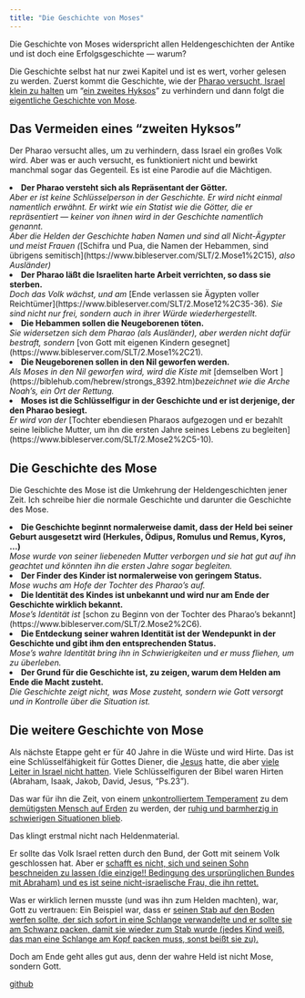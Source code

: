 ```yaml
---
title: "Die Geschichte von Moses"
---
```



Die Geschichte von Moses widerspricht allen Heldengeschichten der Antike und ist doch eine Erfolgsgeschichte — warum?

Die Geschichte selbst hat nur zwei Kapitel und ist es wert, vorher gelesen zu werden. Zuerst kommt die Geschichte, wie der [Pharao versucht, Israel klein zu halten](https://www.bibleserver.com/SLT/2.Mose1) um “[ein zweites Hyksos](../../../bible/exodus/expl/the-story-before-the-exodus/index.html)” zu verhindern und dann folgt die [eigentliche Geschichte von Mose](https://www.bibleserver.com/SLT/2.Mose2).


## Das Vermeiden eines “zweiten Hyksos”

<a name="4472"></a>
Der Pharao versucht alles, um zu verhindern, dass Israel ein großes Volk wird. Aber was er auch versucht, es funktioniert nicht und bewirkt manchmal sogar das Gegenteil. Es ist eine Parodie auf die Mächtigen.

<li id="1a07"><strong>Der Pharao versteht sich als Repräsentant der Götter.<br/></strong><em>Aber er ist keine Schlüsselperson in der Geschichte. Er wird nicht einmal namentlich erwähnt. Er wirkt wie ein Statist wie die Götter, die er repräsentiert — keiner von ihnen wird in der Geschichte namentlich genannt.<br/>Aber die Helden der Geschichte haben Namen und sind all Nicht-Ägypter und meist Frauen (</em>[Schifra und Pua, die Namen der Hebammen, sind übrigens semitisch](https://www.bibleserver.com/SLT/2.Mose1%2C15)<em>, also Ausländer)</em></li><li id="9a8c"><strong>Der Pharao läßt die Israeliten harte Arbeit verrichten, so dass sie sterben.</strong><br/><em>Doch das Volk wächst, und am </em>[Ende verlassen sie Ägypten voller Reichtümer](https://www.bibleserver.com/SLT/2.Mose12%2C35-36)<em>. Sie sind nicht nur frei, sondern auch in ihrer Würde wiederhergestellt.</em></li><li id="873e"><strong>Die Hebammen sollen die Neugeborenen töten.</strong><br/><em>Sie widersetzen sich dem Pharao (als Ausländer), aber werden nicht dafür bestraft, sondern </em>[von Gott mit eigenen Kindern gesegnet](https://www.bibleserver.com/SLT/2.Mose1%2C21)<em>.</em></li><li id="6c4b"><strong>Die Neugeborenen sollen in den Nil geworfen werden.</strong><br/><em>Als Moses in den Nil geworfen wird, wird die Kiste mit </em>[demselben Wort ](https://biblehub.com/hebrew/strongs_8392.htm)<em>bezeichnet wie die Arche Noah’s, ein Ort der Rettung.</em></li><li id="010f"><strong>Moses ist die Schlüsselfigur in der Geschichte und er ist derjenige, der den Pharao besiegt.</strong><br/><em>Er wird von der </em>[Tochter ebendiesen Pharaos aufgezogen und er bezahlt seine leibliche Mutter, um ihn die ersten Jahre seines Lebens zu begleiten](https://www.bibleserver.com/SLT/2.Mose2%2C5-10)<em>.</em></li>


## Die Geschichte des Mose

<a name="659b"></a>
Die Geschichte des Mose ist die Umkehrung der Heldengeschichten jener Zeit. Ich schreibe hier die normale Geschichte und darunter die Geschichte des Mose.

<li id="0fc8"><strong>Die Geschichte beginnt normalerweise damit, dass der Held bei seiner Geburt ausgesetzt wird (Herkules, Ödipus, Romulus und Remus, Kyros, …) </strong><br/><em>Mose wurde von seiner liebeneden Mutter verborgen und sie hat gut auf ihn geachtet und könnten ihn die ersten Jahre sogar begleiten.</em></li><li id="62f4"><strong>Der Finder des Kinder ist normalerweise von geringem Status.</strong><br/><em>Mose wuchs am Hofe der Tochter des Pharao’s auf.</em></li><li id="587a"><strong>Die Identität des Kindes ist unbekannt und wird nur am Ende der Geschichte wirklich bekannt.</strong><br/><em>Mose’s Identität ist </em>[schon zu Beginn von der Tochter des Pharao’s bekannt](https://www.bibleserver.com/SLT/2.Mose2%2C6)<em>.</em></li><li id="f78a"><strong>Die Entdeckung seiner wahren Identität ist der Wendepunkt in der Geschichte und gibt ihm den entsprechenden Status.</strong><br/><em>Mose’s wahre Identität bring ihn in Schwierigkeiten und er muss fliehen, um zu überleben.</em></li><li id="c758"><strong>Der Grund für die Geschichte ist, zu zeigen, warum dem Helden am Ende die Macht zusteht.</strong><br/><em>Die Geschichte zeigt nicht, was Mose zusteht, sondern wie Gott versorgt und in Kontrolle über die Situation ist.</em></li>


## Die weitere Geschichte von Mose

<a name="6430"></a>
Als nächste Etappe geht er für 40 Jahre in die Wüste und wird Hirte. Das ist eine Schlüsselfähigkeit für Gottes Diener, die [Jesus](https://www.bibleserver.com/SLT/Johannes10) hatte, die aber [viele Leiter in Israel nicht hatten](https://www.bibleserver.com/SLT/Hesekiel34). Viele Schlüsselfiguren der Bibel waren Hirten (Abraham, Isaak, Jakob, David, Jesus, “Ps.23”).

Das war für ihn die Zeit, von einem [unkontrolliertem Temperament](https://www.bibleserver.com/SLT/2.Mose2%2C11-12) zu dem [demütigsten Mensch auf Erden](https://www.bibleserver.com/SLT/4.Mose12%2C3) zu werden, der [ruhig und barmherzig in schwierigen Situationen blieb](https://www.bibleserver.com/SLT/4.Mose12).

Das klingt erstmal nicht nach Heldenmaterial.

Er sollte das Volk Israel retten durch den Bund, der Gott mit seinem Volk geschlossen hat. Aber er [schafft es nicht, sich und seinen Sohn beschneiden zu lassen (die einzige!! Bedingung des ursprünglichen Bundes mit Abraham) und es ist seine nicht-israelische Frau, die ihn rettet.](https://www.bibleserver.com/SLT/2.Mose4%2C24-25)

Was er wirklich lernen musste (und was ihn zum Helden machten), war, Gott zu vertrauen: Ein Beispiel war, dass er [seinen Stab auf den Boden werfen sollte, der sich sofort in eine Schlange verwandelte und er sollte sie am Schwanz packen, damit sie wieder zum Stab wurde (jedes Kind weiß, das man eine Schlange am Kopf packen muss, sonst beißt sie zu).](https://www.bibleserver.com/SLT/2.Mose4%2C2-5)

Doch am Ende geht alles gut aus, denn der wahre Held ist nicht Mose, sondern Gott.




[github](https://github.com/revelation-today/revelation-today/blob/main/exampleSite/content/docs/bible/exodus/expl/the-birth-of-moses.de.md)

